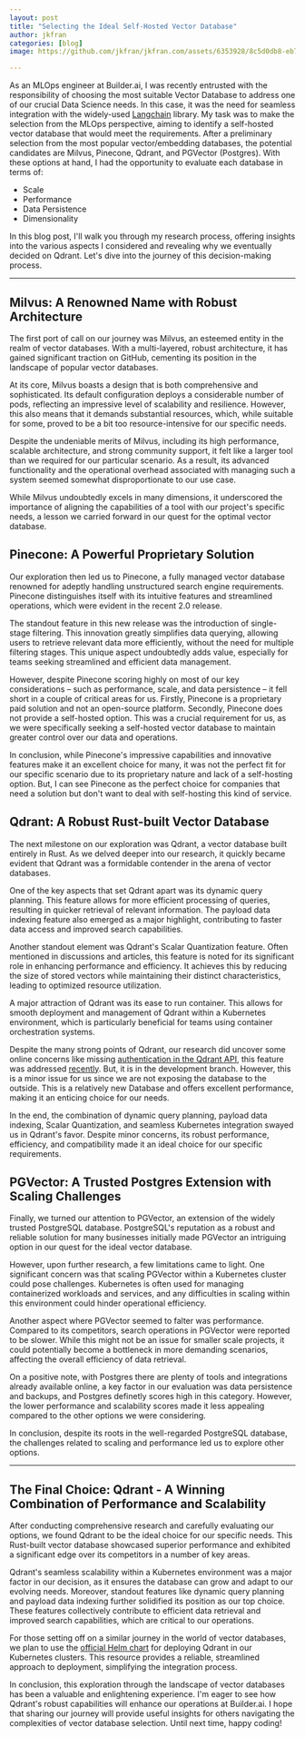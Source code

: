 ```yaml
---
layout: post
title: "Selecting the Ideal Self-Hosted Vector Database"
author: jkfran
categories: [blog]
image: https://github.com/jkfran/jkfran.com/assets/6353928/8c5d0db8-eb7e-4c36-b952-bba82a29529f

---
```


As an MLOps engineer at Builder.ai, I was recently entrusted with the responsibility of choosing the most suitable Vector Database to address one of our crucial Data Science needs. In this case, it was the need for seamless integration with the widely-used [Langchain](https://python.langchain.com/en/latest/index.html) library. My task was to make the selection from the MLOps perspective, aiming to identify a self-hosted vector database that would meet the requirements.
After a preliminary selection from the most popular vector/embedding databases, the potential candidates are Milvus, Pinecone, Qdrant, and PGVector (Postgres). With these options at hand, I had the opportunity to evaluate each database in terms of:
- Scale
- Performance
- Data Persistence
- Dimensionality

In this blog post, I'll walk you through my research process, offering insights into the various aspects I considered and revealing why we eventually decided on Qdrant. Let's dive into the journey of this decision-making process.

---

## Milvus: A Renowned Name with Robust Architecture

The first port of call on our journey was Milvus, an esteemed entity in the realm of vector databases. With a multi-layered, robust architecture, it has gained significant traction on GitHub, cementing its position in the landscape of popular vector databases.

At its core, Milvus boasts a design that is both comprehensive and sophisticated. Its default configuration deploys a considerable number of pods, reflecting an impressive level of scalability and resilience. However, this also means that it demands substantial resources, which, while suitable for some, proved to be a bit too resource-intensive for our specific needs.

Despite the undeniable merits of Milvus, including its high performance, scalable architecture, and strong community support, it felt like a larger tool than we required for our particular scenario. As a result, its advanced functionality and the operational overhead associated with managing such a system seemed somewhat disproportionate to our use case.

While Milvus undoubtedly excels in many dimensions, it underscored the importance of aligning the capabilities of a tool with our project's specific needs, a lesson we carried forward in our quest for the optimal vector database.


## Pinecone: A Powerful Proprietary Solution

Our exploration then led us to Pinecone, a fully managed vector database renowned for adeptly handling unstructured search engine requirements. Pinecone distinguishes itself with its intuitive features and streamlined operations, which were evident in the recent 2.0 release.

The standout feature in this new release was the introduction of single-stage filtering. This innovation greatly simplifies data querying, allowing users to retrieve relevant data more efficiently, without the need for multiple filtering stages. This unique aspect undoubtedly adds value, especially for teams seeking streamlined and efficient data management.

However, despite Pinecone scoring highly on most of our key considerations – such as performance, scale, and data persistence – it fell short in a couple of critical areas for us. Firstly, Pinecone is a proprietary paid solution and not an open-source platform. Secondly, Pinecone does not provide a self-hosted option. This was a crucial requirement for us, as we were specifically seeking a self-hosted vector database to maintain greater control over our data and operations.

In conclusion, while Pinecone's impressive capabilities and innovative features make it an excellent choice for many, it was not the perfect fit for our specific scenario due to its proprietary nature and lack of a self-hosting option. But, I can see Pinecone as the perfect choice for companies that need a solution but don't want to deal with self-hosting this kind of service.


## Qdrant: A Robust Rust-built Vector Database

The next milestone on our exploration was Qdrant, a vector database built entirely in Rust. As we delved deeper into our research, it quickly became evident that Qdrant was a formidable contender in the arena of vector databases.

One of the key aspects that set Qdrant apart was its dynamic query planning. This feature allows for more efficient processing of queries, resulting in quicker retrieval of relevant information. The payload data indexing feature also emerged as a major highlight, contributing to faster data access and improved search capabilities.

Another standout element was Qdrant's Scalar Quantization feature. Often mentioned in discussions and articles, this feature is noted for its significant role in enhancing performance and efficiency. It achieves this by reducing the size of stored vectors while maintaining their distinct characteristics, leading to optimized resource utilization.

A major attraction of Qdrant was its ease to run container. This allows for smooth deployment and management of Qdrant within a Kubernetes environment, which is particularly beneficial for teams using container orchestration systems.

Despite the many strong points of Qdrant, our research did uncover some online concerns like missing [authentication in the Qdrant API](https://github.com/qdrant/qdrant/issues/1739), this feature was addressed [recently](https://github.com/qdrant/qdrant/pull/1745). But, it is in the development branch. However, this is a minor issue for us since we are not exposing the database to the outside. This is a relatively new Database and offers excellent performance, making it an enticing choice for our needs.

In the end, the combination of dynamic query planning, payload data indexing, Scalar Quantization, and seamless Kubernetes integration swayed us in Qdrant's favor. Despite minor concerns, its robust performance, efficiency, and compatibility made it an ideal choice for our specific requirements.


## PGVector: A Trusted Postgres Extension with Scaling Challenges

Finally, we turned our attention to PGVector, an extension of the widely trusted PostgreSQL database. PostgreSQL's reputation as a robust and reliable solution for many businesses initially made PGVector an intriguing option in our quest for the ideal vector database.

However, upon further research, a few limitations came to light. One significant concern was that scaling PGVector within a Kubernetes cluster could pose challenges. Kubernetes is often used for managing containerized workloads and services, and any difficulties in scaling within this environment could hinder operational efficiency.

Another aspect where PGVector seemed to falter was performance. Compared to its competitors, search operations in PGVector were reported to be slower. While this might not be an issue for smaller scale projects, it could potentially become a bottleneck in more demanding scenarios, affecting the overall efficiency of data retrieval.

On a positive note, with Postgres there are plenty of tools and integrations already available online, a key factor in our evaluation was data persistence and backups, and Postgres definetly scores high in this category. However, the lower performance and scalability scores made it less appealing compared to the other options we were considering.

In conclusion, despite its roots in the well-regarded PostgreSQL database, the challenges related to scaling and performance led us to explore other options.

---

## The Final Choice: Qdrant - A Winning Combination of Performance and Scalability

After conducting comprehensive research and carefully evaluating our options, we found Qdrant to be the ideal choice for our specific needs. This Rust-built vector database showcased superior performance and exhibited a significant edge over its competitors in a number of key areas.

Qdrant's seamless scalability within a Kubernetes environment was a major factor in our decision, as it ensures the database can grow and adapt to our evolving needs. Moreover, standout features like dynamic query planning and payload data indexing further solidified its position as our top choice. These features collectively contribute to efficient data retrieval and improved search capabilities, which are critical to our operations.

For those setting off on a similar journey in the world of vector databases, we plan to use the [official Helm chart](https://github.com/qdrant/qdrant-helm/) for deploying Qdrant in our Kubernetes clusters. This resource provides a reliable, streamlined approach to deployment, simplifying the integration process.

In conclusion, this exploration through the landscape of vector databases has been a valuable and enlightening experience. I'm eager to see how Qdrant's robust capabilities will enhance our operations at Builder.ai. I hope that sharing our journey will provide useful insights for others navigating the complexities of vector database selection. Until next time, happy coding!
